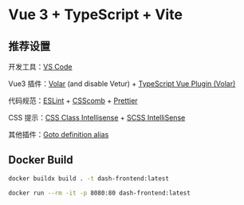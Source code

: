 # Vue 3 + TypeScript + Vite

## 推荐设置

开发工具：[VS Code](https://code.visualstudio.com/)

Vue3 插件：[Volar](https://marketplace.visualstudio.com/items?itemName=Vue.volar) (and disable Vetur) + [TypeScript Vue Plugin (Volar)](https://marketplace.visualstudio.com/items?itemName=Vue.vscode-typescript-vue-plugin)

代码规范：[ESLint](https://marketplace.visualstudio.com/items?itemName=dbaeumer.vscode-eslint) + [CSScomb](https://marketplace.visualstudio.com/items?itemName=mrmlnc.vscode-csscomb) + [Prettier](https://marketplace.visualstudio.com/items?itemName=esbenp.prettier-vscode)

CSS 提示：[CSS Class Intellisense]() + [SCSS IntelliSense](https://marketplace.visualstudio.com/items?itemName=mrmlnc.vscode-scss)

其他插件：[Goto definition alias](https://marketplace.visualstudio.com/items?itemName=antfu.goto-alias)

## Docker Build

```bash
docker buildx build . -t dash-frontend:latest

docker run --rm -it -p 8080:80 dash-frontend:latest
```

